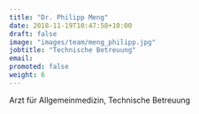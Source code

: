 ```yaml
---
title: "Dr. Philipp Meng"
date: 2018-11-19T10:47:58+10:00
draft: false
image: "images/team/meng_philipp.jpg"
jobtitle: "Technische Betreuung"
email: 
promoted: false
weight: 6
---
```


Arzt für Allgemeinmedizin, Technische Betreuung